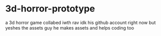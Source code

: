 # 3d-horror-prototype
a 3d horror game
collabed iwth rav idk his github account right now but yeshes the assets guy he makes assets and helps coding too
